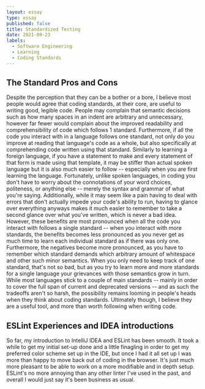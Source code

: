 ```yaml
---
layout: essay
type: essay
published: false
title: Standardized Testing
date: 2021-09-23
labels:
  - Software Engineering
  - Learning
  - Coding Standards
---
```

## The Standard Pros and Cons
Despite the perception that they can be a bother or a bore, I believe most people would agree that coding standards, at their core, are useful to writing good, legible code. People may complain that semantic decisions such as how many spaces in an indent are arbitrary and unnecessary, however far fewer would complain about the improved readability and comprehensibility of code which follows 1 standard. Furthermore, if all the code you interact with in a language follows one standard, not only do you improve at reading that language's code as a whole, but also specifically at comprehending code written using that standard. Similarly to learning a foreign language, if you have a statement to make and every statement of that form is made using that template, it may be stiffer than actual spoken language but it is also much easier to follow -- especially when you are first learning the language. Fortunately, unlike spoken languages, in coding you don't have to worry about the connotations of your word choices, politeness, or anything else -- merely the syntax and grammar of what you're saying. Additionally, while it may seem like a pain having to deal with errors that don't actually impede your code's ability to run, having to glance over everything anyways makes it much easier to remember to take a second glance over what you've written, which is never a bad idea.
However, these benefits are most pronounced when all the code you interact with follows a single standard -- when you interact with more standards, the benefits becomes less pronounced as you never get as much time to learn each individual standard as if there was only one. Furthermore, the negatives become more pronounced, as you have to remember which standard demands which arbitrary amount of whitespace and other such minor semantics. When you only need to keep track of one standard, that's not so bad, but as you try to learn more and more standards for a single language your grievances with those semantics grow in turn. While most languages stick to a couple of main standards -- mainly in order to cover the full span of current and deprecated versions -- and as such the tradeoffs aren't so harsh, the possibility remains looming in people's heads when they think about coding standards. Ultimately though, I believe they are a useful tool, and more than worth following when writing code.
## ESLint Experiences and IDEA introductions
So far, my introduction to IntelliJ IDEA and ESLint has been smooth. It took a while to get my initial set-up done and a little finagling in order to get my preferred color scheme set up in the IDE, but once I had it all set up I was more than happy to move back out of coding in the browser. It's just much more pleasant to be able to work on a more modifiable and in depth setup. ESLint's no more annoying than any other linter I've used in the past, and overall I would just say it's been business as usual.
